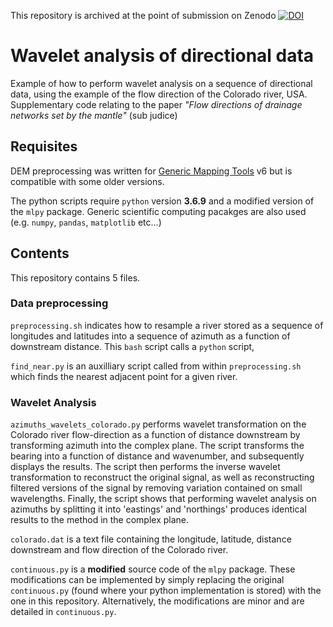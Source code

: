 This repository is archived at the point of submission on Zenodo [![DOI](https://zenodo.org/badge/228919951.svg)](https://zenodo.org/badge/latestdoi/228919951)


# Wavelet analysis of directional data

Example of how to perform wavelet analysis on a sequence of directional data, using the example of the flow direction of the Colorado river, USA. Supplementary code relating to the paper *"Flow directions of drainage networks set by the mantle"* (sub judice) 

## Requisites

DEM preprocessing was written for [Generic Mapping Tools](http://gmt.soest.hawaii.edu/) v6 but is compatible with some older versions. 

The python scripts require `python` version **3.6.9** and a modified version of the `mlpy` package. Generic scientific computing pacakges are also used (e.g. `numpy`, `pandas`, `matplotlib` etc...)

## Contents

This repository contains 5 files. 

### Data preprocessing

`preprocessing.sh` indicates how to resample a river stored as a sequence of longitudes and latitudes into a sequence of azimuth as a function of downstream distance. This `bash` script calls a `python` script, 

`find_near.py` is an auxilliary script called from within `preprocessing.sh` which finds the nearest adjacent point for a given river.

### Wavelet Analysis

`azimuths_wavelets_colorado.py` performs wavelet transformation on the Colorado river flow-direction as a function of distance downstream by transforming azimuth into the complex plane. The script transforms the bearing into a function of distance and wavenumber, and subsequently displays the results. The script then performs the inverse wavelet transformation to reconstruct the original signal, as well as reconstructing filtered versions of the signal by removing variation contained on small wavelengths. Finally, the script shows that performing wavelet analysis on azimuths by splitting it into 'eastings' and 'northings' produces identical results to the method in the complex plane.   

`colorado.dat` is a text file containing the longitude, latitude, distance downstream and flow direction of the Colorado river. 

`continuous.py` is a **modified** source code of the `mlpy` package. These modifications can be implemented by simply replacing the original `continuous.py` (found where your python implementation is stored) with the one in this repository. Alternatively, the modifications are minor and are detailed in `continuous.py`.

